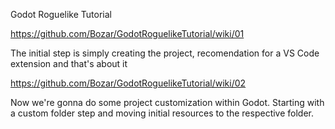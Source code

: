 Godot Roguelike Tutorial

https://github.com/Bozar/GodotRoguelikeTutorial/wiki/01

The initial step is simply creating the project, recomendation for a VS Code extension and that's about it 

https://github.com/Bozar/GodotRoguelikeTutorial/wiki/02

Now we're gonna do some project customization within Godot. Starting with a custom folder step and moving initial resources to the respective folder.